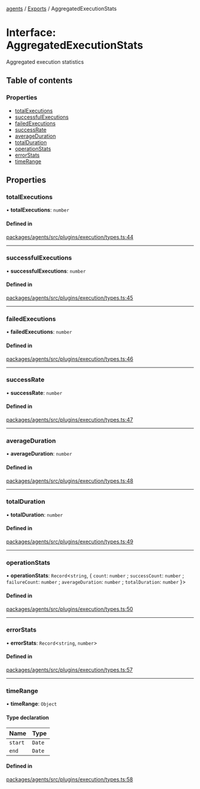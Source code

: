 <!-- 
 ⚠️  AUTO-GENERATED FILE - DO NOT EDIT MANUALLY
 This file is automatically generated by scripts/docs-generator.js
 To make changes, edit the source TypeScript files or update the generator script
-->

[agents](../../) / [Exports](../modules) / AggregatedExecutionStats

# Interface: AggregatedExecutionStats

Aggregated execution statistics

## Table of contents

### Properties

- [totalExecutions](AggregatedExecutionStats#totalexecutions)
- [successfulExecutions](AggregatedExecutionStats#successfulexecutions)
- [failedExecutions](AggregatedExecutionStats#failedexecutions)
- [successRate](AggregatedExecutionStats#successrate)
- [averageDuration](AggregatedExecutionStats#averageduration)
- [totalDuration](AggregatedExecutionStats#totalduration)
- [operationStats](AggregatedExecutionStats#operationstats)
- [errorStats](AggregatedExecutionStats#errorstats)
- [timeRange](AggregatedExecutionStats#timerange)

## Properties

### totalExecutions

• **totalExecutions**: `number`

#### Defined in

[packages/agents/src/plugins/execution/types.ts:44](https://github.com/woojubb/robota/blob/87419dbb26faf50d7f1d60ae717fbe215743d1f6/packages/agents/src/plugins/execution/types.ts#L44)

___

### successfulExecutions

• **successfulExecutions**: `number`

#### Defined in

[packages/agents/src/plugins/execution/types.ts:45](https://github.com/woojubb/robota/blob/87419dbb26faf50d7f1d60ae717fbe215743d1f6/packages/agents/src/plugins/execution/types.ts#L45)

___

### failedExecutions

• **failedExecutions**: `number`

#### Defined in

[packages/agents/src/plugins/execution/types.ts:46](https://github.com/woojubb/robota/blob/87419dbb26faf50d7f1d60ae717fbe215743d1f6/packages/agents/src/plugins/execution/types.ts#L46)

___

### successRate

• **successRate**: `number`

#### Defined in

[packages/agents/src/plugins/execution/types.ts:47](https://github.com/woojubb/robota/blob/87419dbb26faf50d7f1d60ae717fbe215743d1f6/packages/agents/src/plugins/execution/types.ts#L47)

___

### averageDuration

• **averageDuration**: `number`

#### Defined in

[packages/agents/src/plugins/execution/types.ts:48](https://github.com/woojubb/robota/blob/87419dbb26faf50d7f1d60ae717fbe215743d1f6/packages/agents/src/plugins/execution/types.ts#L48)

___

### totalDuration

• **totalDuration**: `number`

#### Defined in

[packages/agents/src/plugins/execution/types.ts:49](https://github.com/woojubb/robota/blob/87419dbb26faf50d7f1d60ae717fbe215743d1f6/packages/agents/src/plugins/execution/types.ts#L49)

___

### operationStats

• **operationStats**: `Record`\<`string`, \{ `count`: `number` ; `successCount`: `number` ; `failureCount`: `number` ; `averageDuration`: `number` ; `totalDuration`: `number`  }\>

#### Defined in

[packages/agents/src/plugins/execution/types.ts:50](https://github.com/woojubb/robota/blob/87419dbb26faf50d7f1d60ae717fbe215743d1f6/packages/agents/src/plugins/execution/types.ts#L50)

___

### errorStats

• **errorStats**: `Record`\<`string`, `number`\>

#### Defined in

[packages/agents/src/plugins/execution/types.ts:57](https://github.com/woojubb/robota/blob/87419dbb26faf50d7f1d60ae717fbe215743d1f6/packages/agents/src/plugins/execution/types.ts#L57)

___

### timeRange

• **timeRange**: `Object`

#### Type declaration

| Name | Type |
| :------ | :------ |
| `start` | `Date` |
| `end` | `Date` |

#### Defined in

[packages/agents/src/plugins/execution/types.ts:58](https://github.com/woojubb/robota/blob/87419dbb26faf50d7f1d60ae717fbe215743d1f6/packages/agents/src/plugins/execution/types.ts#L58)
